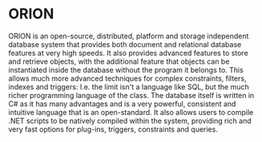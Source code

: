 # ORION
ORION is an open-source, distributed, platform and storage independent database system that provides both document and relational database features at very high speeds. It also provides advanced features to store and retrieve objects, with the additional feature that objects can be instantiated inside the database without the program it belongs to. This allows much more advanced techniques for complex constraints, filters, indexes and triggers: I.e. the limit isn't a language like SQL, but the much richer programming language of the class.   The database itself is written in C# as it has many advantages and is a very powerful, consistent and intuitive language that is an open-standard. It also allows users to compile .NET scripts to be natively compiled within the system, providing rich and very fast options for plug-ins, triggers, constraints and queries.
